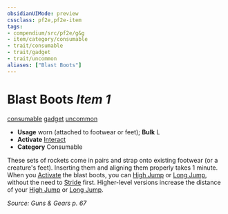```yaml
---
obsidianUIMode: preview
cssclass: pf2e,pf2e-item
tags:
- compendium/src/pf2e/g&g
- item/category/consumable
- trait/consumable
- trait/gadget
- trait/uncommon
aliases: ["Blast Boots"]
---
```

# Blast Boots *Item 1*  
[consumable](/rules/traits/consumable.md)  [gadget](/rules/traits/gadget-g-g.md)  [uncommon](/rules/traits/uncommon.md)  

- **Usage** worn (attached to footwear or feet); **Bulk** L
- **Activate** [Interact](/rules/actions/interact.md)
- **Category** Consumable

These sets of rockets come in pairs and strap onto existing footwear (or a creature's feet). Inserting them and aligning them properly takes 1 minute. When you [Activate](/rules/actions/activate-an-item.md) the blast boots, you can [High Jump](/rules/actions/high-jump.md) or [Long Jump](/rules/actions/long-jump.md), without the need to [Stride](/rules/actions/stride.md) first. Higher-level versions increase the distance of your [High Jump](/rules/actions/high-jump.md) or [Long Jump](/rules/actions/long-jump.md).

*Source: Guns & Gears p. 67*